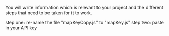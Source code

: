 You will write information which is relevant to your project and the different steps that need to be taken for it to work.

step one: re-name the file "mapKeyCopy.js" to "mapKey.js" step two: paste in your API key